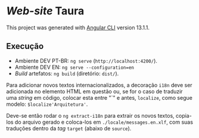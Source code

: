 # _Web-site_ Taura

This project was generated with [Angular CLI](https://github.com/angular/angular-cli) version 13.1.1.

## Execução

- Ambiente DEV PT-BR: `ng serve` (`http://localhost:4200/`).
- Ambiente DEV EN: `ng serve --configuration=en`
- _Build_ artefatos: `ng build` (diretório: `dist/`).

Para adicionar novos textos internacionalizados, a decoração `i18n` deve ser adicionada no elemento HTML em questão ou, se for o caso de traduzir uma _string_ em código, colocar esta entre "\`" e antes, `localize`, como segue modelo: `$localize'Arquitetura'`.

Deve-se então rodar o `ng extract-i18n` para extrair os novos textos, copia-los do arquivo gerado e coloca-los em `./locale/messages.en.xlf`, com suas traduções dentro da _tag_ `target` (abaixo de `source`).
